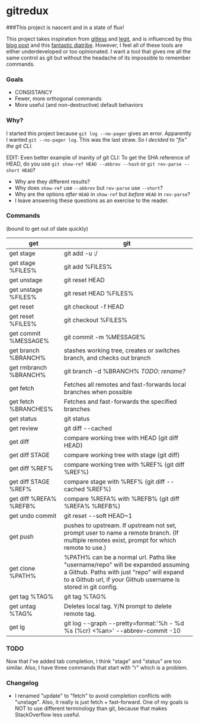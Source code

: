 # gitredux
###This project is nascent and in a state of flux!

This project takes inspiration from [gitless](http://gitless.com/) and [legit](https://github.com/kennethreitz/legit), and is
influenced by this [blog post](http://www.saintsjd.com/2012/01/a-better-ui-for-git/) and this [fantastic diatribe](http://stevebennett.me/2012/02/24/10-things-i-hate-about-git).
However, I feel all of these tools are either underdeveloped or too opinionated. I want a tool that gives me all the
same control as git but without the headache of its impossible to remember commands.

### Goals
* CONSISTANCY
* Fewer, more orthogonal commands
* More useful (and non-destructive) default behaviors

### Why?
I started this project because `git log --no-pager` gives an error. Apparently I wanted `git --no-pager log`. This was the last straw.
*So I decided to "fix" the git CLI.*

EDIT: Even better example of inanity of git CLI: To get the SHA reference of HEAD, do you use `git show-ref HEAD --abbrev --hash` or `git rev-parse --short HEAD`?

 * Why are they different results?
 * Why does `show-ref` use `--abbrev` but `rev-parse` use `--short`?
 * Why are the options _after_ `HEAD` in `show-ref` but _before_ `HEAD` in `rev-parse`?
 * I leave answering these questions as an exercise to the reader.


### Commands
(bound to get out of date quickly)

get | git
------------- | -------------
get stage | git add -u :/
get stage %FILES% | git add %FILES%
get unstage | git reset HEAD
get unstage %FILES% | git reset HEAD %FILES%
get reset | git checkout -f HEAD
get reset %FILES% | git checkout %FILES%
get commit %MESSAGE% | git commit -m %MESSAGE%
get branch %BRANCH% | stashes working tree, creates or switches branch, and checks out branch
get rmbranch %BRANCH% | git branch -d %BRANCH% *TODO: rename?*
get fetch | Fetches all remotes and fast-forwards local branches when possible
get fetch %BRANCHES% | Fetches and fast-forwards the specified branches
get status | git status
get review | git diff --cached
get diff | compare working tree with HEAD (git diff HEAD)
get diff STAGE | compare working tree with stage (git diff)
get diff %REF% | compare working tree with %REF% (git diff %REF%)
get diff STAGE %REF% | compare stage with %REF% (git diff --cached %REF%)
get diff %REFA% %REFB% | compare %REFA% with %REFB% (git diff %REFA% %REFB%)
get undo commit | git reset --soft HEAD~1
get push | pushes to upstream. If upstream not set, prompt user to name a remote branch. (If multiple remotes exist, prompt for which remote to use.)
get clone %PATH% | %PATH% can be a normal url. Paths like "username/repo" will be expanded assuming a Github. Paths with just "repo" will expand to a Github url, if your Github username is stored in git config.
get tag %TAG% | git tag %TAG%
get untag %TAG% | Deletes local tag. Y/N prompt to delete remote tag.
get lg | git log --graph --pretty=format:'%h - %d %s (%cr) <%an>' --abbrev-commit -10

### TODO
Now that I've added tab completion, I think "stage" and "status" are too similar.
Also, I have three commands that start with "r" which is a problem.

### Changelog
- I renamed "update" to "fetch" to avoid completion conflicts with "unstage".
Also, it really is just fetch + fast-forward. One of my goals is NOT to use
different terminology than git, because that makes StackOverflow less useful.
